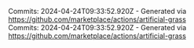 Commits: 2024-04-24T09:33:52.920Z - Generated via https://github.com/marketplace/actions/artificial-grass
<br>
Commits: 2024-04-24T09:33:52.920Z - Generated via https://github.com/marketplace/actions/artificial-grass
<br>
